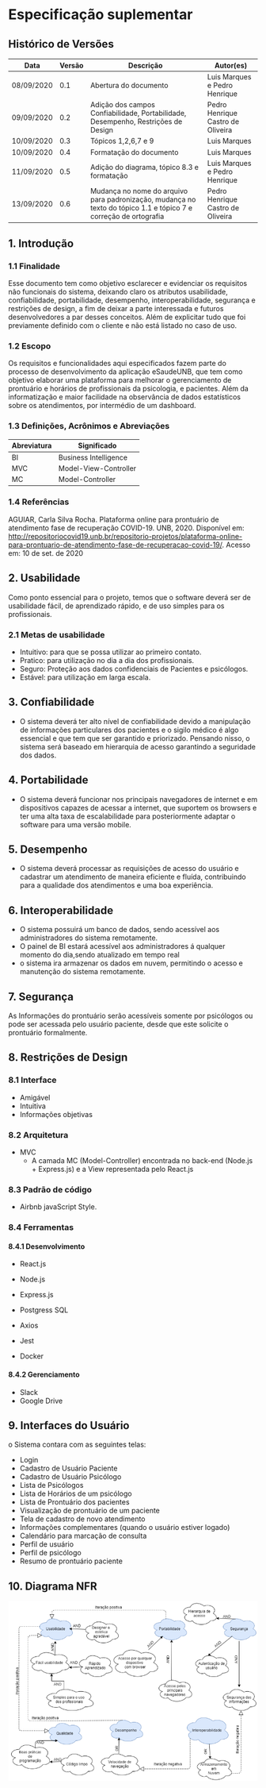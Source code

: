 # Especificação suplementar 

## Histórico de Versões
| Data     | Versão   | Descrição | Autor(es) |
| --- | --- | --- | --- | 
| 08/09/2020 | 0.1 | Abertura do documento | Luis Marques e Pedro Henrique | 
| 09/09/2020 | 0.2 | Adição dos campos Confiabilidade, Portabilidade, Desempenho, Restrições de Design | Pedro Henrique Castro de Oliveira |
|10/09/2020|0.3| Tópicos 1,2,6,7 e 9| Luis Marques |
|10/09/2020|0.4| Formatação do documento | Luis Marques |
|11/09/2020|0.5| Adição do diagrama, tópico 8.3 e formatação | Luis Marques e Pedro Henrique |
|13/09/2020|0.6| Mudança no nome do arquivo para padronização, mudança no texto do tópico 1.1 e tópico 7 e correção de ortografia | Pedro Henrique Castro de Oliveira |

## 1. Introdução  

### 1.1 Finalidade 

Esse documento tem como objetivo esclarecer e evidenciar os requisitos não funcionais do sistema, deixando claro os atributos usabilidade, confiabilidade, portabilidade, desempenho, interoperabilidade, segurança e restrições de design, a fim de deixar a parte interessada e futuros desenvolvedores a par desses conceitos. Além de explicitar tudo que foi previamente definido com o cliente e não está listado no caso de uso.

### 1.2 Escopo 

Os requisitos e funcionalidades aqui especificados fazem parte do processo de desenvolvimento da aplicação eSaudeUNB, que tem como objetivo elaborar uma plataforma para melhorar o gerenciamento de prontuário e horários de profissionais da psicologia, e pacientes. Além da informatização e maior facilidade na observância de dados estatísticos sobre os atendimentos, por intermédio de um dashboard.

### 1.3 Definições, Acrônimos e Abreviações 
|Abreviatura|Significado|
| --- | --- |
| BI |Business Intelligence|
| MVC | Model-View-Controller|
|MC | Model-Controller|  
### 1.4 Referências 
AGUIAR, Carla Silva Rocha. Plataforma online para prontuário de atendimento fase de recuperação COVID-19. UNB, 2020. Disponível em: http://repositoriocovid19.unb.br/repositorio-projetos/plataforma-online-para-prontuario-de-atendimento-fase-de-recuperacao-covid-19/. Acesso em: 10 de set. de 2020 
## 2. Usabilidade  
Como ponto essencial para o projeto, temos que o software deverá ser de usabilidade fácil, de aprendizado rápido, e de uso simples para os profissionais. 
### 2.1 Metas de usabilidade 

* Intuitivo: para que se possa utilizar ao primeiro contato.<br> 
* Pratico: para utilização no dia a dia dos profissionais.<br> 
* Seguro: Proteção aos dados confidenciais de Pacientes e psicólogos.<br> 
* Estável: para utilização em larga escala. <br>
## 3. Confiabilidade 

* O sistema deverá ter alto nível de confiabilidade devido a manipulação de informações particulares dos pacientes e o sigilo médico é algo essencial e que tem que ser garantido e priorizado. Pensando nisso, o sistema será baseado em hierarquia de acesso garantindo a seguridade dos dados.

## 4. Portabilidade 
* O sistema deverá funcionar nos principais navegadores de internet e em dispositivos capazes de acessar a internet, que suportem os browsers e ter uma alta taxa de escalabilidade para posteriormente adaptar o software para uma versão mobile.

## 5. Desempenho 
* O sistema deverá processar as requisições de acesso do usuário e cadastrar um atendimento de maneira eficiente e fluída, contribuindo para a qualidade dos atendimentos e uma boa experiência.

## 6. Interoperabilidade  
* O sistema possuirá um banco de dados, sendo acessível aos administradores do sistema remotamente.  <br>
* O painel de BI estará acessível aos administradores á qualquer momento do dia,sendo atualizado em tempo real <br>
* o sistema ira armazenar os dados em nuvem, permitindo o acesso e manutenção do sistema remotamente. <br>

## 7. Segurança  

As Informações do prontuário serão acessíveis somente por psicólogos ou pode ser acessada pelo usuário paciente, desde que este solicite o prontuário formalmente.

## 8. Restrições de Design  

### 8.1 Interface 

* Amigável 
* Intuitiva 
* Informações objetivas 

### 8.2 Arquitetura 
* MVC 
  * A camada MC (Model-Controller) encontrada no back-end (Node.js + Express.js) e a View representada pelo React.js

### 8.3 Padrão de código

* Airbnb javaScript Style.

### 8.4 Ferramentas 

#### 8.4.1 Desenvolvimento 

* React.js 

* Node.js 

* Express.js 

* Postgress SQL 

* Axios 

* Jest 

* Docker 

#### 8.4.2 Gerenciamento 
* Slack 
* Google Drive 

## 9. Interfaces do Usuário  

o Sistema contara com as seguintes telas:<br> 
* Login <br> 
* Cadastro de Usuário Paciente <br> 
* Cadastro de Usuário Psicólogo <br> 
* Lista de Psicólogos <br> 
* Lista de Horários de um psicólogo <br> 
* Lista de Prontuário dos pacientes <br> 
* Visualização de prontuário de um paciente <br> 
* Tela de cadastro de novo atendimento <br> 
* Informações complementares (quando o usuário estiver logado) <br> 
* Calendário para marcação de consulta<br> 
* Perfil de usuário<br> 
* Perfil de psicólogo<br> 
* Resumo de prontuário paciente<br> 

## 10. Diagrama NFR 

![Diagrama_NFR.png](./img/diagrama_NFR.png) 